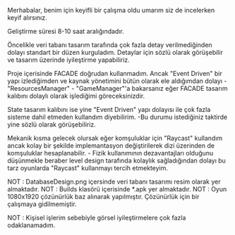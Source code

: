 Merhabalar, benim için keyifli bir çalışma oldu umarım siz de incelerken keyif alırsınız.

Geliştirme süresi 8-10 saat aralığındadır.

Öncelikle veri tabanı tasarım tarafında çok fazla detay verilmediğinden dolayı standart bir düzen kurguladım.
Detaylar için sözlü olarak görüşebilir ve tasarım üzerinde iyileştirme yapabiliriz.

Proje içerisinde FACADE doğrudan kullanmadım. Ancak "Event Driven" bir yapı izlediğimden
ve kaynak yönetimini bütün olarak ele aldığımdan dolayı - "ResourcesManager" - "GameManager"'a bakarsanız
eğer FACADE tasarım kalıbını dolaylı olarak işlediğimi göreceksinizdir.

State tasarım kalıbını ise yine "Event Driven" yapı dolayısı ile çok fazla sisteme dahil etmeden kullandım diyebilirim.
-Bu durumu istediğiniz taktirde yine sözlü olarak görüşebiliriz.

Mekanik kısma gelecek olursak eğer komşuluklar için "Raycast" kullandım ancak kolay bir şekilde implemantasyon değiştirilerek 
dizi üzerinden de komşuluklar hesaplanabilir. - Fizik kullanımının dezavantajları olduğunu düşünmekle beraber level design tarafında
kolaylık sağladığından dolayı bu tarz oyunlarda "Raycast" kullanmayı tercih etmekteyim. 

NOT : DatabaseDesign.png içersinde veri tabanı tasarımı resim olarak yer almaktadır.
NOT : Builds klasörü içerisinde *.apk yer almaktadır.
NOT : Oyun 1080x1920 çözünürlük baz alınarak yapılmıştır. Çözünürlük için bir çalışmaya gidilmemiştir.

NOT : Kişisel işlerim sebebiyle görsel iyileştirmelere çok fazla odaklanamadım.
